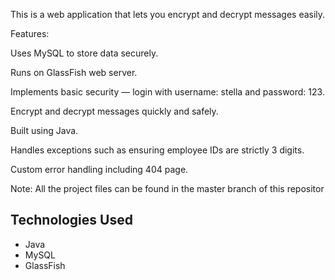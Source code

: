 This is a web application that lets you encrypt and decrypt messages easily.

Features:

Uses MySQL to store data securely.

Runs on GlassFish web server.

Implements basic security — login with username: stella and password: 123.

Encrypt and decrypt messages quickly and safely.

Built using Java.

Handles exceptions such as ensuring employee IDs are strictly 3 digits.

Custom error handling including 404 page.

Note: All the project files can be found in the master branch of this repositor



## Technologies Used

- Java
- MySQL
- GlassFish
  

